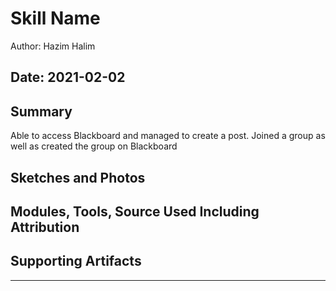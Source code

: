 #  Skill Name

Author: Hazim Halim

Date: 2021-02-02
-----

## Summary
Able to access Blackboard and managed to create a post.
Joined a group as well as created the group on Blackboard

## Sketches and Photos


## Modules, Tools, Source Used Including Attribution


## Supporting Artifacts


-----
